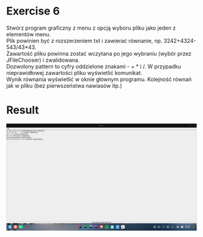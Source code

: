 # Exercise 6
Stwórz program graficzny z menu z opcją wyboru pliku jako jeden z elementów menu.<br> Plik
powinien być z rozszerzeniem txt i zawierać równanie, np. 3242+4324-543/43*43.<br> Zawartość
pliku powinna zostać wczytana po jego wybraniu (wybór przez JFileChooser) i zwalidowana.<br>
Dozwolony pattern to cyfry oddzielone znakami - + * i /. W przypadku nieprawidłowej
zawartości pliku wyświetlić komunikat.<br> Wynik równania wyświetlić w oknie głównym programu.
Kolejność równań jak w pliku (bez pierwszeństwa nawiasów itp.)

# Result
![Result](./img.png?raw=true)